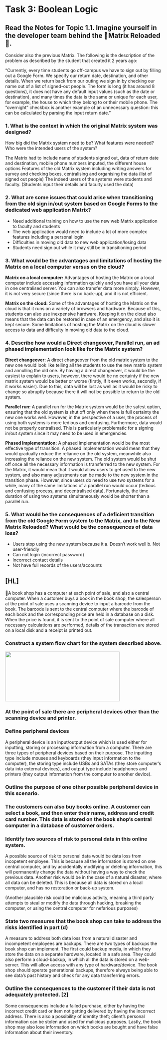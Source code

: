 # Task 3:  Boolean Logic

## Read the Notes for Topic 1.1. Imagine yourself in the developer team behind the 🌟Matrix Reloaded🌟. 
Consider also the previous Matrix. The following is the description of the problem as described by the student that created it 2 years ago:

“Currently, every time students go off-campus we have to sign out by filling out a Google Form. We specify our return date, destination, and other details. When we return back from our outing we sign in by checking our name out of a list of  signed-out people. The form is long (it has around 8 questions), it does not have any default input values (such as the date or destination), and many times the data is the same or unique for each user, for example, the house to which they belong to or their mobile phone. The
“overnight” checkbox is another example of an unnecessary question: this can be calculated by parsing
the input return date.”

### 1. What is the context in which the original Matrix system was designed?
How big did the Matrix system need to be? 
What features were needed?
Who were the intended users of the system?

The Matrix had to include name of students signed out, data of return date and destination, mobile phone numbers imputed, the different house options
Features of the old Matrix system including writing answers for survey and checking boxes, centralising and organising the data (list of signed out people) 
The indeed users of the systems were students and faculty. (Students input their details and faculty used the data) 

### 2. What are some issues that could arise when transitioning from the old sign in/out system based on Google Forms to the dedicated web application Matrix? 

- Need additional training on how to use the new web Matrix application to faculty and students 
- The web application would need to include a lot of more complex features including a personal login 
- Difficulties in moving old data to new web application/losing data 
- Students need sign out while it may still be in transitioning period 

### 3. What would be the advantages and limitations of hosting the Matrix on a local computer versus on the cloud?
**Matrix on a local computer:** 
Advantages of hosting the Matrix on a local computer include accessing information quickly and you have all your data in one centralised server. You can also transfer data more simply. However, it is not very secure (since there is no back-up), and it is not efficient. 

**Matrix on the cloud:** 
Some of the advantages of hosting the Matrix on the cloud is that it runs on a variety of browsers and hardware. Because of this, students can also use inexpensive hardware. Keeping it on the cloud also means that the data can be restored in case of an emergency, and also it is kept secure. Some limitations of hosting the Matrix on the cloud is slower access to data and difficulty in moving old data to the cloud. 


### 4. Describe how would a Direct changeover, Parallel run, an ad phased implementation look like for the Matrix system? 

**Direct changeover:**
A direct changeover from the old matrix system to the new one would look like telling all the students to use the new matrix system and annulling the old one. By having a direct changeover, it would be the easiest to explain to users, however, there would be no certainty if the new matrix system would be better or worse (firstly, if it even works, secondly, if it works easier). Due to this, data will be lost as well as it would be risky to change so abruptly because there it will not be possible to return to the old system. 


**Parallel run:**
A parallel run for the Matrix system would be the safest option, ensuring that the old system is shut off only when there is full certainty the new one works well. However, in the perspective of a user, the process of using both systems is more tedious and confusing. Furthermore, data would not be properly centralised. This is particularly problematic for a signing in/out system since it may need to be used in emergencies. 


**Phased Implementation:** 
A phased implementation would be the most effective type of transition.  A phased implementation would mean that they would gradually reduce the reliance on the old system, meanwhile also increasing the reliance on the new system. The old system would be shut off once all the necessary information is transferred to the new system. For the Matrix, it would mean that it would allow users to get used to the new system, and also many adjustments can be made to the new system in the transition phase. However, since users do need to use two systems for a while, many of the same limitations of a parallel run would occur (tedious and confusing process, and decentralised data). Fortunately, the time duration of using two systems simultaneously would be shorter than a parallel run. 

### 5. What would be the consequences of a deficient transition from the old Google Form system to the Matrix, and to the New Matrix Reloaded? What would be the consequences of data loss?   
- Users stop using the new system because it a. Doesn’t work well b. Not user-friendly
- Can not login (incorrect password) 
- Incorrect contact details 
- Not have full records of the users/accounts

## [HL]
📔A book shop has a computer at each point of sale, and also a central computer. When a customer buys a book in the book shop, the salesperson at the point of sale uses a scanning device to input a barcode from the book. The barcode is sent to the central computer where the barcode of each book and the corresponding price are held in a database on a disk. When the price is found, it is sent to the point of sale computer where all necessary calculations are performed, details of the transaction are stored on a local disk and a receipt is printed out.

### Construct a system flow chart for the system described above. 

<img src="https://github.com/isabelandreatta1/Unit2/blob/main/Task3.jpg" width="367" height="159"/>

### At the point of sale there are peripheral devices other than the scanning device and printer.

### Define peripheral devices

A peripheral device is an input/output device which is used either for inputting,  storing or processing information from a computer. There are three types of peripheral devices based on their purpose. The inputting type include mouses and keyboards (they input information to the computer), the storing type include USBs and SATAs (they store computer’s data into external devices), and output type include headphones and printers (they output information from the computer to another device). 

### Outline the purpose of one other possible peripheral device in this scenario.


### The customers can also buy books online. A customer can select a book, and then enter their name, address and credit card number. This data is stored on the book shop’s central computer in a database of customer orders.

### Identify two sources of risk to personal data in this online system. 
 A possible source of risk to personal data would be data loss from incopetent employee. This is because all the information is stored on one central computer, and by accidentally modifying or deleting information, this will permanently change the data without having a way to check the previous data. Another risk would be in the case of a natural disaster, where all data can be deleted. This is because all data is stored on a local computer, and has no restoration or back-up system. 

(Another plausible risk could be malicious activity, meaning a third party attempts to steal or modify the data through hacking, breaking the computer, or using the central computer for nefarious purposes) 

### State two measures that the book shop can take to address the risks identified in part (d)
A measure to address both data loss from a natural disaster and incompetent employees are backups. There are two types of backups the book shop can implement. The first could backup media, in which they store the data on a separate hardware, located in a safe area. They could also perform a cloud-backup, in which all the data is stored on a web-server. This will allow access with any type of hardware/device. The book shop should operate generational backups, therefore always being able to see data’s past history and check for any data transferring errors. 

### Outline the consequences to the customer if their data is not adequately protected. [2]
Some consequences include a failed purchase, either by having the incorrect credit card or item not getting delivered by having the incorrect address. There is also a possibility of identity theft; client’s personal information can be stolen and used for malicious purposes. Lastly, the book shop may also lose information on which books are bought and have false information about their inventory. 




